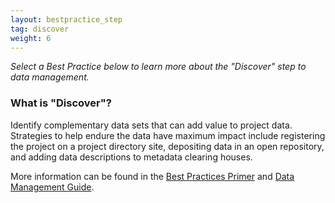 ```yaml
---
layout: bestpractice_step
tag: discover
weight: 6
---
```


*Select a Best Practice below to learn more about the "Discover" step to data management.*

### What is "Discover"?

Identify complementary data sets that can add value to project data. Strategies to help endure the data have maximum impact include registering the project on a project directory site, depositing data in an open repository, and adding data descriptions to metadata clearing houses.

More information can be found in the [Best Practices Primer](https://www.dataone.org/sites/all/documents/DataONE_BP_Primer_020212.pdf) and [Data Management Guide](https://www.dataone.org/sites/all/documents/DataONE-PPSR-DataManagementGuide.pdf).
